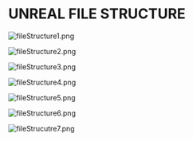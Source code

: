 # UNREAL FILE STRUCTURE

<p><img src="https://vertexschool.instructure.com/courses/288/files/17053/preview?verifier=4RzpMxkT1vyQFtMCMuG7DZVnu0KZTrn2HJDZyYBG" alt="fileStructure1.png" data-api-endpoint="https://vertexschool.instructure.com/api/v1/courses/288/files/17053" data-api-returntype="File"></p>
<p><img src="https://vertexschool.instructure.com/courses/288/files/17054/preview?verifier=AeNxmXhYvQIzcBSDN32ePZY2s4FMpQmPSP09YIvM" alt="fileStructure2.png" data-api-endpoint="https://vertexschool.instructure.com/api/v1/courses/288/files/17054" data-api-returntype="File"></p>
<p><img src="https://vertexschool.instructure.com/courses/288/files/17055/preview?verifier=luaAXTKwLKJ7hoyUKuDxwNLCEsAjdN0Iji2BSlDV" alt="fileStructure3.png" data-api-endpoint="https://vertexschool.instructure.com/api/v1/courses/288/files/17055" data-api-returntype="File"></p>
<p><img src="https://vertexschool.instructure.com/courses/288/files/17056/preview?verifier=358fTrEPOv3PZT0pdRYfAdmCBDhtS7AJJ4zP3Cgp" alt="fileStructure4.png" data-api-endpoint="https://vertexschool.instructure.com/api/v1/courses/288/files/17056" data-api-returntype="File"></p>
<p><img src="https://vertexschool.instructure.com/courses/288/files/17057/preview?verifier=Sp7rQK15GHMIJRlEmM3YJjwMzfGuBKJNOsNEsqqc" alt="fileStructure5.png" data-api-endpoint="https://vertexschool.instructure.com/api/v1/courses/288/files/17057" data-api-returntype="File"></p>
<p><img src="https://vertexschool.instructure.com/courses/288/files/17058/preview?verifier=Nx3ujxRQjcz0HgOWsbfvz2KPozn9cXlxP7T4YmWS" alt="fileStructure6.png" data-api-endpoint="https://vertexschool.instructure.com/api/v1/courses/288/files/17058" data-api-returntype="File"></p>
<p><img src="https://vertexschool.instructure.com/courses/288/files/17059/preview?verifier=y9WZSh7xtjjv9B3Bb244W5cD4PkH7HSJgKxBev96" alt="fileStrucutre7.png" data-api-endpoint="https://vertexschool.instructure.com/api/v1/courses/288/files/17059" data-api-returntype="File"></p>